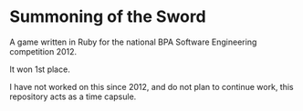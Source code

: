 Summoning of the Sword
======================

A game written in Ruby for the national BPA Software Engineering competition 2012.

It won 1st place.

I have not worked on this since 2012, and do not plan to continue work,
this repository acts as a time capsule.
